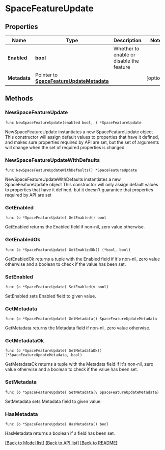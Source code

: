 # SpaceFeatureUpdate

## Properties

Name | Type | Description | Notes
------------ | ------------- | ------------- | -------------
**Enabled** | **bool** | Whether to enable or disable the feature | 
**Metadata** | Pointer to [**SpaceFeatureUpdateMetadata**](SpaceFeatureUpdateMetadata.md) |  | [optional] 

## Methods

### NewSpaceFeatureUpdate

`func NewSpaceFeatureUpdate(enabled bool, ) *SpaceFeatureUpdate`

NewSpaceFeatureUpdate instantiates a new SpaceFeatureUpdate object
This constructor will assign default values to properties that have it defined,
and makes sure properties required by API are set, but the set of arguments
will change when the set of required properties is changed

### NewSpaceFeatureUpdateWithDefaults

`func NewSpaceFeatureUpdateWithDefaults() *SpaceFeatureUpdate`

NewSpaceFeatureUpdateWithDefaults instantiates a new SpaceFeatureUpdate object
This constructor will only assign default values to properties that have it defined,
but it doesn't guarantee that properties required by API are set

### GetEnabled

`func (o *SpaceFeatureUpdate) GetEnabled() bool`

GetEnabled returns the Enabled field if non-nil, zero value otherwise.

### GetEnabledOk

`func (o *SpaceFeatureUpdate) GetEnabledOk() (*bool, bool)`

GetEnabledOk returns a tuple with the Enabled field if it's non-nil, zero value otherwise
and a boolean to check if the value has been set.

### SetEnabled

`func (o *SpaceFeatureUpdate) SetEnabled(v bool)`

SetEnabled sets Enabled field to given value.


### GetMetadata

`func (o *SpaceFeatureUpdate) GetMetadata() SpaceFeatureUpdateMetadata`

GetMetadata returns the Metadata field if non-nil, zero value otherwise.

### GetMetadataOk

`func (o *SpaceFeatureUpdate) GetMetadataOk() (*SpaceFeatureUpdateMetadata, bool)`

GetMetadataOk returns a tuple with the Metadata field if it's non-nil, zero value otherwise
and a boolean to check if the value has been set.

### SetMetadata

`func (o *SpaceFeatureUpdate) SetMetadata(v SpaceFeatureUpdateMetadata)`

SetMetadata sets Metadata field to given value.

### HasMetadata

`func (o *SpaceFeatureUpdate) HasMetadata() bool`

HasMetadata returns a boolean if a field has been set.


[[Back to Model list]](../README.md#documentation-for-models) [[Back to API list]](../README.md#documentation-for-api-endpoints) [[Back to README]](../README.md)


